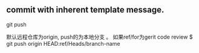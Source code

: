 



## commit with inherent template message.

git push

默认远程仓库为origin, push的为本地分支 。 如果ref/for为gerit code review
$ git push origin HEAD:ref/Heads/branch-name  

